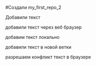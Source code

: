 #Создали my_first_repo_2

Добавили текст 

добавили текст через веб браузер

добавим текст локально 

добавили текст в новой ветки 

разрешаем конфликт текст в браузере
